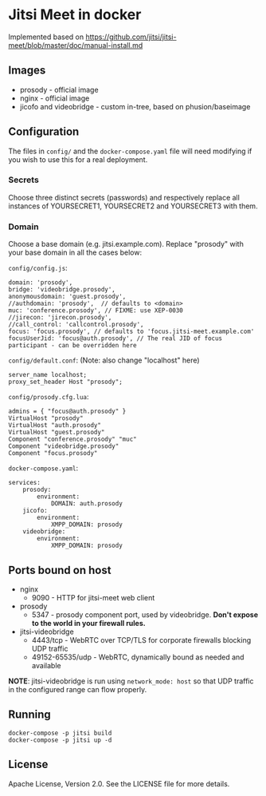 # Jitsi Meet in docker

Implemented based on https://github.com/jitsi/jitsi-meet/blob/master/doc/manual-install.md

## Images

* prosody - official image
* nginx - official image
* jicofo and videobridge - custom in-tree, based on phusion/baseimage

## Configuration

The files in `config/` and the `docker-compose.yaml` file will need modifying if you wish to use this for a real deployment.

### Secrets

Choose three distinct secrets (passwords) and respectively replace all instances of YOURSECRET1, YOURSECRET2 and YOURSECRET3 with them.

### Domain

Choose a base domain (e.g. jitsi.example.com). Replace "prosody" with your base domain in all the cases below:

`config/config.js`:
```
domain: 'prosody',
bridge: 'videobridge.prosody',
anonymousdomain: 'guest.prosody',
//authdomain: 'prosody',  // defaults to <domain>
muc: 'conference.prosody', // FIXME: use XEP-0030
//jirecon: 'jirecon.prosody',
//call_control: 'callcontrol.prosody',
focus: 'focus.prosody', // defaults to 'focus.jitsi-meet.example.com'
focusUserJid: 'focus@auth.prosody', // The real JID of focus participant - can be overridden here
```

`config/default.conf`:
(Note: also change "localhost" here)
```
server_name localhost;
proxy_set_header Host "prosody";
```

`config/prosody.cfg.lua`:
```
admins = { "focus@auth.prosody" }
VirtualHost "prosody"
VirtualHost "auth.prosody"
VirtualHost "guest.prosody"
Component "conference.prosody" "muc"
Component "videobridge.prosody"
Component "focus.prosody"
```

`docker-compose.yaml`:
```
services:
    prosody:
        environment:
            DOMAIN: auth.prosody
    jicofo:
        environment:
            XMPP_DOMAIN: prosody
    videobridge:
        environment:
            XMPP_DOMAIN: prosody
```

## Ports bound on host

* nginx
    * 9090 - HTTP for jitsi-meet web client
* prosody
    * 5347 - prosody component port, used by videobridge. **Don't expose to the world in your firewall rules.**
* jitsi-videobridge
    * 4443/tcp - WebRTC over TCP/TLS for corporate firewalls blocking UDP traffic
    * 49152-65535/udp - WebRTC, dynamically bound as needed and available

**NOTE**: jitsi-videobridge is run using `network_mode: host` so that UDP traffic in the configured range can flow properly.

## Running

```
docker-compose -p jitsi build
docker-compose -p jitsi up -d
```

## License

Apache License, Version 2.0. See the LICENSE file for more details.

